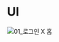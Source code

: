 # UI
![01_로그인 X 홈](https://user-images.githubusercontent.com/73109707/112278031-bcdd5580-8cc5-11eb-8e48-65b92931cb4e.png)
